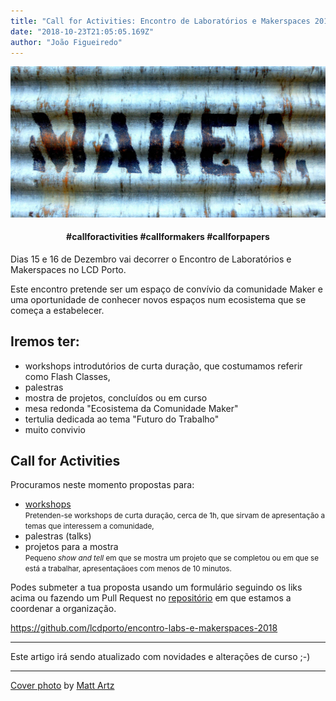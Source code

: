 ```yaml
---
title: "Call for Activities: Encontro de Laboratórios e Makerspaces 2018"
date: "2018-10-23T21:05:05.169Z"
author: "João Figueiredo"
---
```


![You got time!](matt-artz-428682-unsplash.jpg)

#### <center>#callforactivities #callformakers #callforpapers</center>

Dias 15 e 16 de Dezembro vai decorrer o Encontro de Laboratórios e Makerspaces no LCD Porto.

Este encontro pretende ser um espaço de convívio da comunidade Maker e uma oportunidade de conhecer novos espaços num ecosistema que se começa a estabelecer.

## Iremos ter:

* workshops introdutórios de curta duração, que costumamos referir como Flash Classes,
* palestras
* mostra de projetos, concluídos ou em curso
* mesa redonda "Ecosistema da Comunidade Maker"
* tertulia dedicada ao tema "Futuro do Trabalho"
* muito convivio

## Call for Activities

Procuramos neste momento propostas para:

* <a href="https://goo.gl/forms/K1X9Jr5iJTSjZ7Wu2" target="_BLANK">workshops</a>
  <br /><small>
  Pretenden-se workshops de curta duração, cerca de 1h, que sirvam de apresentação a temas que interessem a comunidade,
  </small>
* palestras (talks)
* projetos para a mostra
  <br><small>
  Pequeno _show and tell_ em que se mostra um projeto que se completou ou em que se está a trabalhar, apresentaçãoes com menos de 10 minutos.
  </small>

Podes submeter a tua proposta usando um formulário seguindo os liks acima ou fazendo um Pull Request no [repositório][repo] em que estamos a coordenar a organização.

https://github.com/lcdporto/encontro-labs-e-makerspaces-2018

---

Este artigo irá sendo atualizado com novidades e alterações de curso ;-)

[repo]:https://github.com/lcdporto/encontro-labs-e-makerspaces-2018
[form-ws]:https://goo.gl/forms/K1X9Jr5iJTSjZ7Wu2

---
<a href="https://unsplash.com/photos/P68Dmi7PQlU" target="_blank">Cover photo</a>
by <a href="https://mattartzblog.wordpress.com/" target="_blank">Matt Artz</a>
